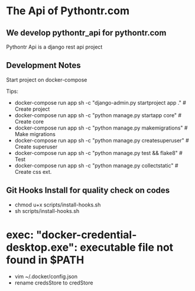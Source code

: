 # The Api of Pythontr.com

## We develop pythontr_api for pythontr.com

Pythontr Api is a django rest api project

## Development Notes

Start project on docker-compose

Tips:

- docker-compose run app sh -c "django-admin.py startproject app ." # Create project
- docker-compose run app sh -c "python manage.py startapp core" # Create core
- docker-compose run app sh -c "python manage.py makemigrations" # Make migrations
- docker-compose run app sh -c "python manage.py createsuperuser" # Create superuser
- docker-compose run app sh -c "python manage.py test && flake8" # Test
- docker-compose run app sh -c "python manage.py collectstatic" # Create css ext.

## Git Hooks Install for quality check on codes

- chmod u+x scripts/install-hooks.sh
- sh scripts/install-hooks.sh

# exec: "docker-credential-desktop.exe": executable file not found in $PATH

- vim ~/.docker/config.json
- rename credsStore to credStore
